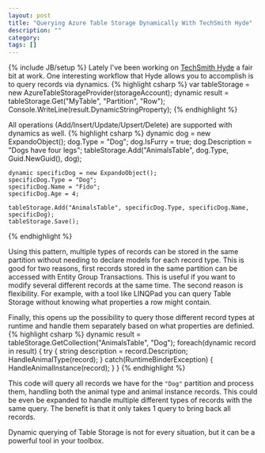 ```yaml
---
layout: post
title: "Querying Azure Table Storage Dynamically With TechSmith Hyde"
description: ""
category: 
tags: []
---
```

{% include JB/setup %}
Lately I've been working on [TechSmith Hyde](http://techsmith.github.com/hyde/) a fair bit at work. One interesting workflow that Hyde allows you to accomplish is to query records via dynamics.
{% highlight csharp %}
    var tableStorage = new AzureTableStorageProvider(storageAccount);
    dynamic result = tableStorage.Get("MyTable", "Partition", "Row");
    Console.WriteLine(result.DynamicStringProperty);
{% endhighlight %}

All operations (Add/Insert/Update/Upsert/Delete) are supported with dynamics as well.
{% highlight csharp %}
    dynamic dog = new ExpandoObject();
    dog.Type = "Dog";
    dog.IsFurry = true;
    dog.Description = "Dogs have four legs";
    tableStorage.Add("AnimalsTable", dog.Type, Guid.NewGuid(), dog);

    dynamic specificDog = new ExpandoObject();
    specificDog.Type = "Dog";
    specificDog.Name = "Fido";
    specificDog.Age = 4;
    
    tableStorage.Add("AnimalsTable", specificDog.Type, specificDog.Name, specificDog);
    tableStorage.Save();
{% endhighlight %}

Using this pattern, multiple types of records can be stored in the same partition without needing to declare models for each record type. This is good for two reasons, first records stored in the same partition can be accessed with Entity Group Transactions. This is useful if you want to modify several different records at the same time. The second reason is flexibility. For example, with a tool like LINQPad you can query Table Storage without knowing what properties a row might contain.

Finally, this opens up the possibility to query those different record types at runtime and handle them separately based on what properties are definied. 
{% highlight csharp %}
    dynamic result = tableStorage.GetCollection("AnimalsTable", "Dog");
    foreach(dynamic record in result)
    {
       try
       {
          string description = record.Description;
          HandleAnimalType(record);
       }
       catch(RuntimeBinderException)
       {
          HandleAnimalInstance(record);
       }
    }
{% endhighlight %}

This code will query all records we have for the `"Dog"` partition and process them, handling both the animal type and animal instance records. This could be even be expanded to handle multiple different types of records with the same query. The benefit is that it only takes 1 query to bring back all records. 

Dynamic querying of Table Storage is not for every situation, but it can be a powerful tool in your toolbox.
